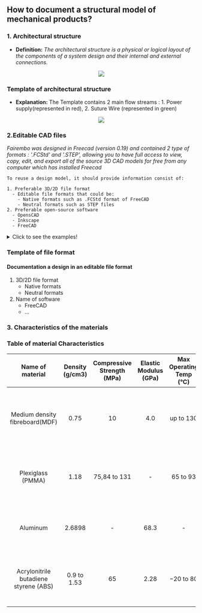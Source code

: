 ## **How to document a structural model of mechanical products?** 

 ### **1. Architectural structure**

- **Definition:** *The architectural structure is a physical or logical layout of the components of a system design and their internal and external connections.*
 <p align="center">
  <img src="https://user-images.githubusercontent.com/109949167/181609976-df1aec48-4e1c-4851-8722-7dd79cdbb186.png" />



### Template of architectural structure
 
 - **Explanation:** The Template contains 2 main flow streams : 1. Power supply(represented in red), 2. Suture Wire (represented in green)
 
 </p>
<p align="center">
  <img src="https://user-images.githubusercontent.com/109949167/181522655-e4687a23-6942-4f80-8b57-2730ff4d2ba8.png" />
</p>

 
  
 
### **2.Editable CAD files**
 *Fairembo was designed in Freecad (version 0.19) and contained 2 type of formats : '.FCStd' and '.STEP', allowing you to have full access to view, copy, edit, and export all of the source 3D CAD models for free from any computer which has installed Freecad* 
 
 ```
To reuse a design model, it should provide information consist of:

 1. Preferable 3D/2D file format
   - Editable file formats that could be:
     - Native formats such as .FCStd format of FreeCAD 
     - Neutral formats such as STEP files
 2. Preferable open-source software 
   - OpensCAD
   - Inkscape
   - FreeCAD
  ```
</details>

<details>
  <summary>Click to see the examples!</summary>
 
#### *Example of editable file formats:* 

*1. [Farmbot, Native CAD files](https://genesis.farm.bot/v1.5/Extras/cad)*

*2. [MIT Emergency Ventilator, Neutral CAD files](https://e-vent.mit.edu/resources/downloads/)*

*3. Types of CAD format of [transmagic](https://transmagic.com/cad-formats/)*
</details>

### Template of file format

 #### Documentation a design in an editable file format
  1. 3D/2D file format
     * Native formats
     * Neutral formats
  2. Name of software
     * FreeCAD
     * ...

 
### **3. Characteristics of the materials**
  
   ### Table of material Characteristics
 
 Name of material |	Density (g/cm3) |	Compressive Strength (MPa) |	Elastic Modulus (GPa) | Max Operating Temp (°C) | life span (years) | Price |	 Advantage |  Disadvantage |	link of reference 
|:---:|:---:|:---:|:---:|:---:|:---:|:---:|:---:|:---:|:---:|
Medium density fibreboard(MDF) | 0.75 | 10 | 4.0 | up to 130 | more than 10 | 7€ per m2 for thickness of 3mm | inexpensive, easy to recycle, solid, easy to manufacture (laser cutting, paint...) | heavy, absorb water faster than wood | https://www.makeitfrom.com/material-properties/Medium-Density-Fiberboard-MDF/, https://www.researchgate.net/figure/Physical-and-mechanical-properties-of-MDF-panels-containing-burned-wood_tbl3_257485673, https://www.researchgate.net/figure/Maximum-core-temperature-MCT-for-MDF-mats-at-various-MCs_fig4_237372503, https://civiltoday.com/civil-engineering-materials/timber/163-advantages-and-disadvantages-of-mdf, https://www.smbois.com/panneaux-bois/panneaux-mdf/mdf.html
Plexiglass (PMMA) | 1.18 | 75,84 to 131 | - | 65 to 93 | 30 and even more | 25€ to 140€ per m2 for thickness from 1mm to 15mm | inexpensive, easy to manufacture (laser cutting, folding...), light | not resistant to heat | https://laminatedplastics.com/plexiglass.pdf, https://www.plexiglas.de/en/sustainability/easy-to-recycle, https://plasticsheetsshop.co.uk/acrylic-advantages-and-disadvantages/#:~:text=Advantage%3A%20Plexiglass%20is%20hardwearing%20Acrylic%20sheet%20is%20very,same%20levels%20of%20thermal%20efficiency%20as%20standard%20glass, https://www.plexiglas-shop.com/
Aluminum | 2.6898 | - | 68.3 | - | 40 to 80 | 2.1€ to 3.5€ per Kg | lighter than other metal, easy to manufacture( lathe, milling..) | - | https://www.azom.com/article.aspx?ArticleID=2863, https://www.metalswarehouse.co.uk/lifespan-recyclability-aluminium-steel/, https://markets.businessinsider.com/commodities/aluminum-price/euro#:~:text=1%20Ton%20%3D%201%2C000%20Kilograms.%20%0AAluminium%20Price%20,%20%20%20Per%201%20Kilogram.%202.34%20EUR.
Acrylonitrile butadiene styrene (ABS) | 0.9 to 1.53 | 65 | 2.28 | −20 to 80 | 50 to 80 | 25$ per Kg | resistant to physical impact, easy to use for 3D print | inappropriate for high-temperature condition, high smoke generation when it burns| https://en.wikipedia.org/wiki/Acrylonitrile_butadiene_styrene, https://matweb.com/reference/compressivestrength.aspx, https://www.howtolookatahouse.com/Blog/Entries/2018/7/what-is-the-average-life-expectancy-of-abs-pipe-1.html#:~:text=The%20expected%20lifespan%20of%20ABS%20%28Acrylonitrile%20Butadiene%20Styrene%29,is%20expected%20to%20be%20similar%20to%20PVC%20pipe, https://adrecoplastics.co.uk/abs-plastic-properties/#:~:text=ABS%20has%20a%20low%20melting%20point%2C%20which%20enables,to%20withstand%20heavy%20use%20and%20adverse%20environmental%20conditions, https://3dinsider.com/3d-printing-filament-cost/#:~:text=Regular%20PLA%20and%20ABS%20filament%20for%203D%20printing,amount.%20Not%20all%203D%20printing%20materials%20are%20equal.

 

